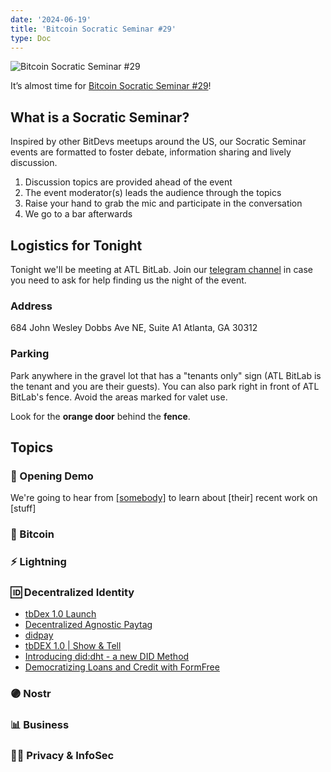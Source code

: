 ```yaml
---
date: '2024-06-19'
title: 'Bitcoin Socratic Seminar #29'
type: Doc
---
```


![Bitcoin Socratic Seminar #29](/bitcoin-socratic-seminar-29.jpg)

It’s almost time for <a href="https://www.meetup.com/atlantabitdevs/events/298228448/">Bitcoin Socratic Seminar #29</a>!

## What is a Socratic Seminar?

Inspired by other BitDevs meetups around the US, our Socratic Seminar events are formatted to foster debate, information sharing and lively discussion.

1. Discussion topics are provided ahead of the event
2. The event moderator(s) leads the audience through the topics
3. Raise your hand to grab the mic and participate in the conversation
4. We go to a bar afterwards

## Logistics for Tonight

Tonight we'll be meeting at ATL BitLab. Join our <a href="https://atlantabitdevs.org/telegram/" target="_blank">telegram channel</a> in case you need to ask for help finding us the night of the event.

### Address

684 John Wesley Dobbs Ave NE,
Suite A1
Atlanta, GA 30312

### Parking

Park anywhere in the gravel lot that has a "tenants only" sign (ATL BitLab is the tenant and you are their guests). You can also park right in front of ATL BitLab's fence. Avoid the areas marked for valet use.

Look for the **orange door** behind the **fence**.

## Topics

### 🤙 Opening Demo

We're going to hear from <a href="#">[somebody]</a> to learn about [their] recent work on [stuff]

### 🧡 Bitcoin

### ⚡️ Lightning

### 🆔 Decentralized Identity

- [tbDex 1.0 Launch](https://www.youtube.com/watch?v=1sgxwF3hO2g)
- [Decentralized Agnostic Paytag](https://github.com/TBD54566975/dap)
- [didpay](https://github.com/TBD54566975/didpay)
- [tbDEX 1.0 | Show & Tell](https://www.youtube.com/watch?v=MWMm513SCKA)
- [Introducing did:dht - a new DID Method](https://www.youtube.com/watch?v=oEYOp6oSjRE)
- [Democratizing Loans and Credit with FormFree](https://www.youtube.com/watch?v=vXYyT8rLaR4)

### 🟣 Nostr

### 📊 Business

### 🕵️‍♂️ Privacy & InfoSec

